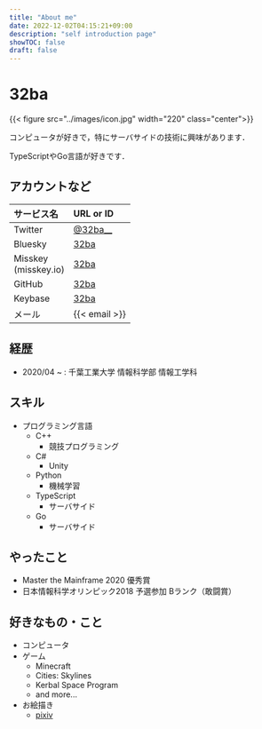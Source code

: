 ```yaml
---
title: "About me"
date: 2022-12-02T04:15:21+09:00
description: "self introduction page"
showTOC: false
draft: false
---
```

# 32ba

{{< figure src="../images/icon.jpg" width="220" class="center">}}

コンピュータが好きで，特にサーバサイドの技術に興味があります．

TypeScriptやGo言語が好きです．

## アカウントなど
| サービス名 | URL or ID |
|:-----------|:----------|
| Twitter    | [@32ba__](https://twitter.com/32ba__) |
| Bluesky    | [32ba](https://bsky.app/profile/32ba.net) |
| Misskey<br>(misskey.io)    | [32ba](https://misskey.io/@32ba) |
| GitHub     | [32ba](https://github.com/32ba) |
| Keybase    | [32ba](https://keybase.io/32ba) |
| メール      | {{< email >}} |

## 経歴
- 2020/04 ~ : 千葉工業大学 情報科学部 情報工学科

## スキル
- プログラミング言語
    - C++
        - 競技プログラミング
    - C#
        - Unity
    - Python
        - 機械学習
    - TypeScript
        - サーバサイド
    - Go
        - サーバサイド

## やったこと
- Master the Mainframe 2020 優秀賞
- 日本情報科学オリンピック2018 予選参加 Bランク（敢闘賞）

## 好きなもの・こと
- コンピュータ
- ゲーム
    - Minecraft
    - Cities: Skylines
    - Kerbal Space Program
    - and more...
- お絵描き
    - [pixiv](https://pixiv.me/32ba)

<!---
## 作ったもの
--->

<!---
## 書いたもの
--->
